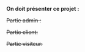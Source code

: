 <b>On doit présenter ce projet :</b> 


<s>Partie admin :</s>



<s>Partie client:</s>



<s>Partie visiteur:</s>
